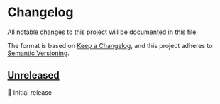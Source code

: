 # Changelog

All notable changes to this project will be documented in this file.

The format is based on [Keep a Changelog](https://keepachangelog.com/en/1.1.0/),
and this project adheres to [Semantic Versioning](https://semver.org/spec/v2.0.0.html).

## [Unreleased]

🚀 Initial release

<br>

[unreleased]: https://github.com/an-anime-team/the-honkers-railway-launcher/compare/1.0.0...next
[3.0.0]: https://github.com/an-anime-team/the-honkers-railway-launcher/releases/tag/1.0.0
